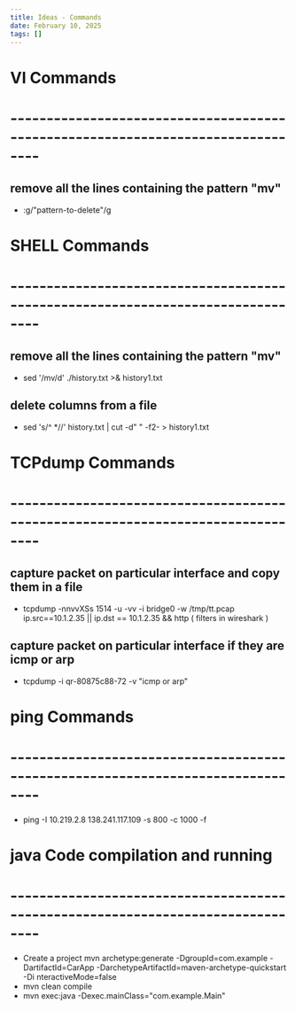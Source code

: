 ```yaml
---
title: Ideas - Commands
date: February 10, 2025
tags: []
---
```



# VI Commands 
# --------------------------------------------------------------------------------
## remove all the lines containing the pattern "mv"
 * :g/"pattern-to-delete"/g


# SHELL Commands 
# --------------------------------------------------------------------------------
## remove all the lines containing the pattern "mv"
 * sed '/mv/d' ./history.txt >& history1.txt

## delete columns from a file
 * sed 's/^ *//' history.txt | cut -d" " -f2- > history1.txt

# TCPdump Commands 
# --------------------------------------------------------------------------------
## capture packet on particular interface and copy them in a file
* tcpdump -nnvvXSs 1514 -u -vv -i bridge0  -w /tmp/tt.pcap
  ip.src==10.1.2.35 || ip.dst == 10.1.2.35 && http ( filters in wireshark )

## capture packet on particular interface if they are icmp or arp
* tcpdump -i qr-80875c88-72 -v "icmp or arp"

# ping Commands 
# --------------------------------------------------------------------------------
* ping -I 10.219.2.8 138.241.117.109 -s 800 -c 1000 -f

# java Code compilation and running  
# --------------------------------------------------------------------------------
* Create a project 
   mvn archetype:generate -DgroupId=com.example -DartifactId=CarApp -DarchetypeArtifactId=maven-archetype-quickstart -Di
nteractiveMode=false
* mvn clean compile
* mvn exec:java -Dexec.mainClass="com.example.Main" 
